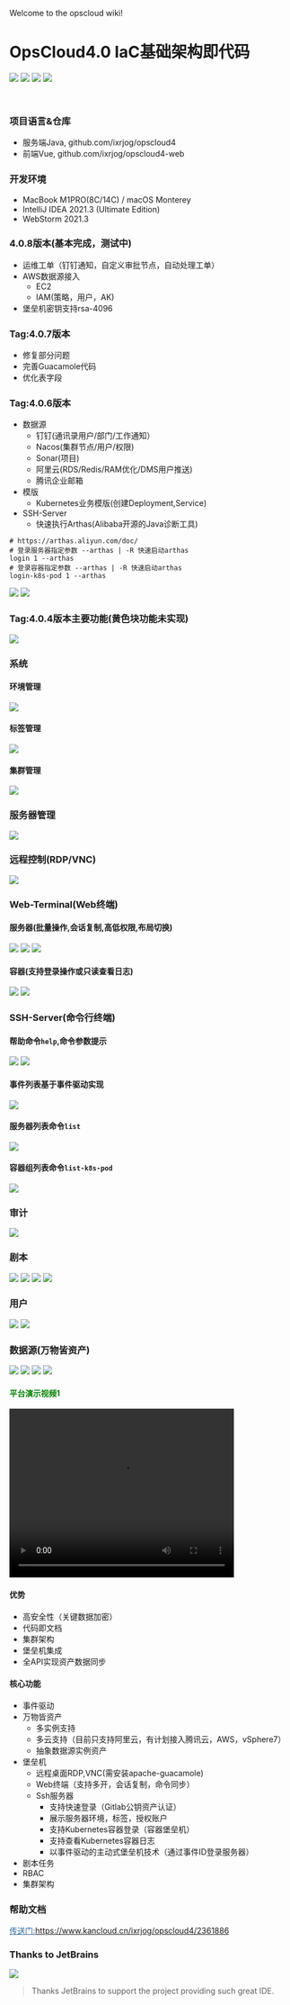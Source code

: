 Welcome to the opscloud wiki!

# OpsCloud4.0 IaC基础架构即代码
<img src="https://img.shields.io/badge/version-4.0.7-brightgreen.svg"></img>
<img src="https://img.shields.io/badge/java-8-brightgreen.svg"></img> 
<img src="https://img.shields.io/badge/springboot-2.4.13-brightgreen.svg"></img> 
<img src="https://img.shields.io/badge/mysql-8-brightgreen.svg"></img> 

<br>

### 项目语言&仓库
+ 服务端Java, github.com/ixrjog/opscloud4
+ 前端Vue, github.com/ixrjog/opscloud4-web

### 开发环境
+ MacBook M1PRO(8C/14C) / macOS Monterey
+ IntelliJ IDEA 2021.3 (Ultimate Edition)
+ WebStorm 2021.3

### 4.0.8版本(基本完成，测试中)
+ 运维工单（钉钉通知，自定义审批节点，自动处理工单）
+ AWS数据源接入
  + EC2
  + IAM(策略，用户，AK)
+ 堡垒机密钥支持rsa-4096

### Tag:4.0.7版本
+ 修复部分问题
+ 完善Guacamole代码
+ 优化表字段

### Tag:4.0.6版本
+ 数据源
  + 钉钉(通讯录用户/部门/工作通知）
  + Nacos(集群节点/用户/权限)
  + Sonar(项目)
  + 阿里云(RDS/Redis/RAM优化/DMS用户推送)
  + 腾讯企业邮箱
+ 模版
  + Kubernetes业务模版(创建Deployment,Service)
+ SSH-Server
  + 快速执行Arthas(Alibaba开源的Java诊断工具)
```
# https://arthas.aliyun.com/doc/
# 登录服务器指定参数 --arthas | -R 快速启动arthas
login 1 --arthas 
# 登录容器指定参数 --arthas | -R 快速启动arthas
login-k8s-pod 1 --arthas
```
<img src="https://opscloud-res.oss-cn-hangzhou.aliyuncs.com/opscloud4/github/ssh-server/ssh-server-arthas-1.png"></img>
<img src="https://opscloud-res.oss-cn-hangzhou.aliyuncs.com/opscloud4/github/ssh-server/ssh-server-arthas-2.png"></img>


### Tag:4.0.4版本主要功能(黄色块功能未实现)
<img src="https://opscloud-res.oss-cn-hangzhou.aliyuncs.com/opscloud4/github/opscloud4_4.0.4.png"></img>
<br>

### 系统
#### 环境管理
<img src="https://opscloud-res.oss-cn-hangzhou.aliyuncs.com/opscloud4/github/sys/env.png"></img>
#### 标签管理
<img src="https://opscloud-res.oss-cn-hangzhou.aliyuncs.com/opscloud4/github/sys/tag.png"></img>
#### 集群管理
<img src="https://opscloud-res.oss-cn-hangzhou.aliyuncs.com/opscloud4/github/sys/instance.png"></img>

### 服务器管理
<img src="https://opscloud-res.oss-cn-hangzhou.aliyuncs.com/opscloud4/github/oc4-6.png"></img>

### 远程控制(RDP/VNC)
<img src="https://opscloud-res.oss-cn-hangzhou.aliyuncs.com/opscloud4/github/oc4-10.png"></img>

### Web-Terminal(Web终端)

#### 服务器(批量操作,会话复制,高低权限,布局切换)
<img src="https://opscloud-res.oss-cn-hangzhou.aliyuncs.com/opscloud4/github/terminal/terminal-server.png"></img>
<img src="https://opscloud-res.oss-cn-hangzhou.aliyuncs.com/opscloud4/github/terminal/terminal-server-2.png"></img>
<img src="https://opscloud-res.oss-cn-hangzhou.aliyuncs.com/opscloud4/github/terminal/terminal-server-3.png"></img>

#### 容器(支持登录操作或只读查看日志)
<img src="https://opscloud4-res.oss-cn-hangzhou.aliyuncs.com/help/terminal/terminal-pod.png"></img>
<img src="https://opscloud-res.oss-cn-hangzhou.aliyuncs.com/opscloud4/github/terminal/terminal-k8s-pod-2.png"></img>

### SSH-Server(命令行终端)
#### 帮助命令`help`,命令参数提示
<img src="https://opscloud-res.oss-cn-hangzhou.aliyuncs.com/opscloud4/github/ssh-server/ssh-server-help.png"></img>
<img src="https://opscloud-res.oss-cn-hangzhou.aliyuncs.com/opscloud4/github/ssh-server/ssh-server-help-2.png"></img>

#### 事件列表基于事件驱动实现
<img src="https://opscloud-res.oss-cn-hangzhou.aliyuncs.com/opscloud4/github/ssh-server/ssh-server-event.png"></img>

#### 服务器列表命令`list`
<img src="https://opscloud-res.oss-cn-hangzhou.aliyuncs.com/opscloud4/github/ssh-server/ssh-server-list.png"></img>
#### 容器组列表命令`list-k8s-pod`
<img src="https://opscloud4-res.oss-cn-hangzhou.aliyuncs.com/help/ssh-server/ssh-server-list-k8s-pod.png"></img>

### 审计
<img src="https://opscloud-res.oss-cn-hangzhou.aliyuncs.com/opscloud4/github/terminal/terminal-audit.png"></img>

### 剧本
<img src="https://opscloud-res.oss-cn-hangzhou.aliyuncs.com/opscloud4/github/playbook/playbook.png"></img>
<img src="https://opscloud-res.oss-cn-hangzhou.aliyuncs.com/opscloud4/github/playbook/playbook-2.png"></img>
<img src="https://opscloud-res.oss-cn-hangzhou.aliyuncs.com/opscloud4/github/playbook/playbook-3.png"></img>
<img src="https://opscloud-res.oss-cn-hangzhou.aliyuncs.com/opscloud4/github/playbook/playbook_log.png"></img>

### 用户
<img src="https://opscloud4-res.oss-cn-hangzhou.aliyuncs.com/help/user/user.png"></img>
<img src="https://opscloud-res.oss-cn-hangzhou.aliyuncs.com/opscloud4/github/user/user-details.png"></img>

### 数据源(万物皆资产)
<img src="https://opscloud4-res.oss-cn-hangzhou.aliyuncs.com/help/datasource/instance.png"></img>
<img src="https://opscloud-res.oss-cn-hangzhou.aliyuncs.com/opscloud4/github/datasource/datasource-aliyun.png"></img>
<img src="https://opscloud-res.oss-cn-hangzhou.aliyuncs.com/opscloud4/github/datasource/datasource-aliyun-log.png"></img>
<img src="https://opscloud-res.oss-cn-hangzhou.aliyuncs.com/opscloud4/github/datasource/datasource-zabbix-host.png"></img>

#### <span style="color:green">平台演示视频1</span>
<video src="https://opscloud-res.oss-cn-hangzhou.aliyuncs.com/opscloud4/video/opscloud4-1.mov" width="400px" height="300px" controls="controls"></video>

#### 优势
+ 高安全性（关键数据加密）
+ 代码即文档
+ 集群架构
+ 堡垒机集成
+ 全API实现资产数据同步

#### 核心功能
+ 事件驱动
+ 万物皆资产
  + 多实例支持
  + 多云支持（目前只支持阿里云，有计划接入腾讯云，AWS，vSphere7）
  + 抽象数据源实例资产
+ 堡垒机
  + 远程桌面RDP,VNC(需安装apache-guacamole)
  + Web终端（支持多开，会话复制，命令同步）
  + Ssh服务器
    + 支持快速登录（Gitlab公钥资产认证）
    + 展示服务器环境，标签，授权账户
    + 支持Kubernetes容器登录（容器堡垒机）
    + 支持查看Kubernetes容器日志
    + 以事件驱动的主动式堡垒机技术（通过事件ID登录服务器）
+ 剧本任务
+ RBAC
+ 集群架构

### 帮助文档

<a style="color:#2b669a" href="https://www.kancloud.cn/ixrjog/opscloud4/2361886" target="_blank">传送门:https://www.kancloud.cn/ixrjog/opscloud4/2361886</a>

### Thanks to JetBrains
<a href="https://www.jetbrains.com" target="_blank">
  <img src="https://opscloud-res.oss-cn-hangzhou.aliyuncs.com/opscloud4/jetbrains-logos/jetbrains-variant-2.svg"></img>
</a>

> Thanks JetBrains to support the project providing such great IDE.